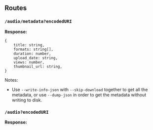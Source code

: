 ## Routes

### `/audio/metadata?encodedURI`

**Response:**
```
{
    title: string,
    formats: string[],
    duration: number,
    upload_date: string,
    views: number,
    thumbnail_url: string,
}
```

Notes:
- Use `--write-info-json` with `--skip-download` together to get all the metadata, or use `--dump-json` in order to get the metadata without writing to disk. 

### `/audio?encodedURI`

**Response:**
```

```
